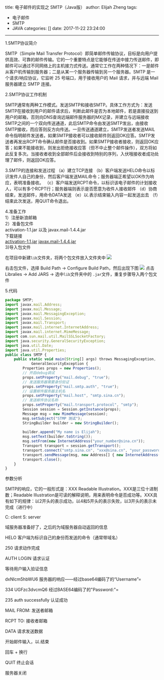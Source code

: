 title: 电子邮件的实现之 SMTP（Java版）
author: Elijah Zheng
tags:
  - 电子邮件
  - SMTP
  - JAVA
categories: []
date: 2017-11-22 23:24:00
---
1.SMTP协议简介

SMTP（Simple Mail Transfer Protocol）即简单邮件传输协议，目标是向用户提供高效、可靠的邮件传输。它的一个重要特点是它能够在传送中接力传送邮件，即邮件可以通过不同网络上的主机接力式传送。通常它工作在两种情况下：一是邮件从客户机传输到服务器；二是从某一个服务器传输到另一个服务器。SMTP 是一个请求/响应协议，它监听 25 号端口，用于接收用户的 Mail 请求，并与远端 Mail 服务器建立 SMTP 连接。
<!--more-->

2.SMTP协议工作机制

SMTP通常有两种工作模式。发送SMTP和接收SMTP。具体工作方式为：发送SMTP在接收到用户的邮件请求后，判断此邮件是否为本地邮件，若是直接投送到用户的邮箱，否则向DNS查询远端邮件服务器的MX记录，并建立与远端接收SMTP之间的一个双向传送通道，此后SMTP命令由发送SMTP发出，由接收SMTP接收，而应答则反方向传送。一旦传送通道建立，SMTP发送者发送MAIL命令指明邮件发送者。如果SMTP接收者可以接收邮件则返回OK应答。SMTP发送者再发出RCPT命令确认邮件是否接收到。如果SMTP接收者接收，则返回OK应答；如果不能接收到，则发出拒绝接收应答（但不中止整个邮件操作），双方将如此反复多次。当接收者收到全部邮件后会接收到特别的序列，入伏哦接收者成功处理了邮件，则返回OK应答。

3.SMTP的连接和发送过程
（a）建立TCP连接
（b）客户端发送HELO命令以标识发件人自己的身份，然后客户端发送MAIL命令；服务器端正希望以OK作为响应，表明准备接收。
（c）客户端发送RCPT命令，以标识该电子邮件的计划接收人，可以有多个RCPT行；服务器端则表示是否愿意为收件人接收邮件
（d）协商结束，发送邮件，用命令DATA发送
（e）以.表示结束输入内容一起发送出去
（f）结束此次发送，用QUIT命令退出。

4.准备工作	
1）注册新浪邮箱	
2）准备包文件 		
activation-1.1.jar 以及 javax.mail-1.4.4.jar	
下载链接	
[activation-1.1.jar](https://cdn.zhengxiangling.com/activation-1.1.jar) 
[javax.mail-1.4.4.jar](https://cdn.zhengxiangling.com/activation-1.1.jar)	
3)导入包文件	

在项目中新建``lib``文件夹，将两个包文件放入文件夹中
![](https://cdn.zhengxiangling.com/17-11-23/10495710.jpg)

右击包文件，选择 Build Path -> Configure Build Path，然后出现下图
![](https://cdn.zhengxiangling.com/17-11-23/6832403.jpg)
点击 Libralies -> Add JARS -> 选中``lib``文件夹中的 ``.jar``文件，重复步骤导入两个包文件

5.代码

```js
package SMTP;
import javax.mail.Address;
import javax.mail.Message;
import javax.mail.MessagingException;
import javax.mail.Session;
import javax.mail.Transport;
import javax.mail.internet.InternetAddress;
import javax.mail.internet.MimeMessage;
import com.sun.mail.util.MailSSLSocketFactory;
import java.security.GeneralSecurityException;
import java.util.Date;
import java.util.Properties;
public class SMTP {  
	public static void main(String[] args) throws MessagingException,
			GeneralSecurityException {
		Properties props = new Properties();
		// 开启debug调试
		props.setProperty("mail.debug", "true");
		// 发送服务器需要身份验证
		props.setProperty("mail.smtp.auth", "true");
		// 设置邮件服务器主机名
		props.setProperty("mail.host", "smtp.sina.cn");
		// 发送邮件协议名称
		props.setProperty("mail.transport.protocol", "smtp");
		Session session = Session.getInstance(props);
		Message msg = new MimeMessage(session);
		msg.setSubject("STMP 测试");
		StringBuilder builder = new StringBuilder();
	
		builder.append("My name is Elijah");
		msg.setText(builder.toString());
		msg.setFrom(new InternetAddress("your_number@sina.cn"));
		Transport transport = session.getTransport();
		transport.connect("smtp.sina.cn", "xxx@sina.cn", "your_password");
		transport.sendMessage(msg, new Address[] { new InternetAddress("xxx@sina.cn") });
		transport.close();
	}  
} 
```

参数分析

 SMTP的响应，它的一般形式是：XXX  Readable Illustration。XXX是三位十进制数；Readable Illustration是可读的解释说明，用来表明命令是否成功等。XXX具有如下的规律：以2开头的表示成功，以4和5开头的表示失败，以3开头的表示未完成（进行中）
 
 C: client S: server
 
域服务器准备好了，之后的为域服务器自动返回的信息

HELO 客户端为标识自己的身份而发送的命令（通常带域名）

250 请求动作完成

AUTH LOGIN 请求认证

等待用户输入验证信息

dxNlcm5hbWU6  服务器的响应——经过base64编码了的“Username”= 

334 UGFzc3dvcmQ6  经过BASE64编码了的"Password:"= 

235 auth successfully 认证成功   

MAIL FROM: 发送者邮箱

RCPT TO:  接收者邮箱 

DATA  请求发送数据  

开始邮件输入，以.结束

<CR><LF> 回车 + 换行

QUIT 终止会话

服务器关闭